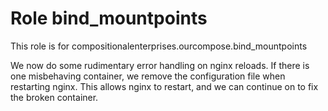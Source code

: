 # Role bind_mountpoints

This role is for compositionalenterprises.ourcompose.bind_mountpoints

We now do some rudimentary error handling on nginx reloads.
If there is one misbehaving container, we remove the configuration file when restarting nginx.
This allows nginx to restart, and we can continue on to fix the broken container.
